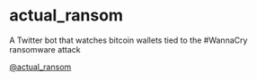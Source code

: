 # actual_ransom
A Twitter bot that watches bitcoin wallets tied to the #WannaCry ransomware attack

[@actual_ransom](https://twitter.com/actual_ransom)
